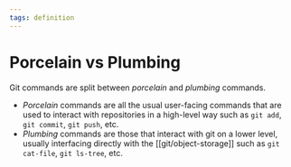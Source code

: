 ```yaml
---
tags: definition
---
```


# Porcelain vs Plumbing
Git commands are split between *porcelain* and *plumbing* commands.

* *Porcelain* commands are all the usual user-facing commands that are used to interact with repositories in a high-level way such as `git add`, `git commit`, `git push`, etc.
* *Plumbing* commands are those that interact with git on a lower level, usually interfacing directly with the [[git/object-storage]] such as `git cat-file`, `git ls-tree`, etc.
